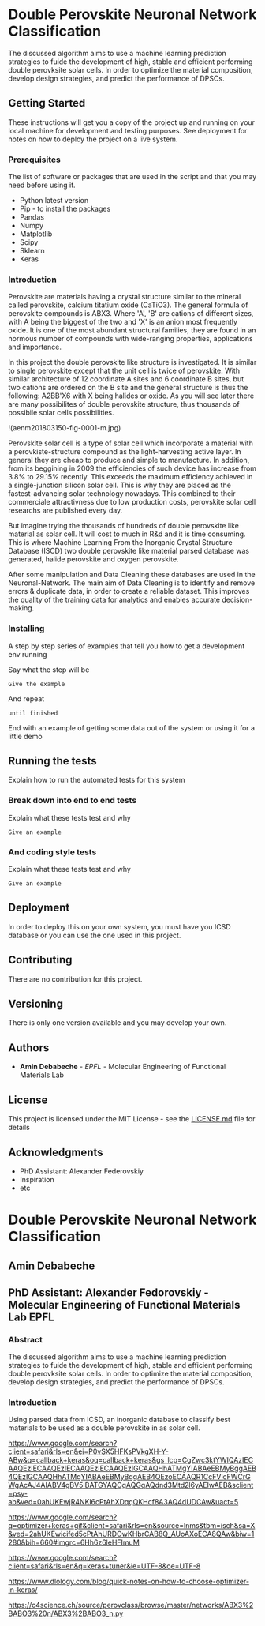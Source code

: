 # Double Perovskite Neuronal Network Classification

The discussed algorithm aims to use a machine learning prediction strategies to fuide the development of high, stable and efficient performing double perovksite solar cells. In order to optimize the material composition, develop design strategies, and predict the performance of DPSCs.

## Getting Started

These instructions will get you a copy of the project up and running on your local machine for development and testing purposes. See deployment for notes on how to deploy the project on a live system.

### Prerequisites

The list of software or packages that are used in the script and that you may need before using it.

* Python latest version
* Pip - to install the packages
* Pandas
* Numpy
* Matplotlib
* Scipy
* Sklearn
* Keras

### Introduction
Perovskite are materials having a crystal structure similar to the mineral called perovskite, calcium titatium oxide (CaTiO3). The general formula of perovskite compounds is ABX3. Where 'A', 'B' are cations of different sizes, with A being the biggest of the two and 'X' is an anion most frequently oxide. It is one of the most abundant structural families, they are found in an normous number of compounds with wide-ranging properties, applications and importance.

In this project the double perovskite like structure is investigated. It is similar to single perovskite except that the unit cell is twice of perovskite. With similar architecture of 12 coordinate A sites and 6 coordinate B sites, but two cations are ordered on the B site and the general structure is thus the following: A2BB'X6 with X being halides or oxide. As you will see later there are many possibilites of double perovskite structure, thus thousands of possibile solar cells possibilities.

!(aenm201803150-fig-0001-m.jpg)


Perovskite solar cell is a type of solar cell which incorporate a material with a perovkiste-structure compound as the light-harvesting active layer. In general they are cheap to produce and simple to manufacture. In addition, from its beggining in 2009 the efficiencies of such device has increase from 3.8% to 29.15% recently. This exceeds the maximum efficiency achieved in a single-junction silicon solar cell. This is why they are placed as the fastest-advancing solar technology nowadays. This combined to their commerciale attractivness due to low production costs, perovskite solar cell researchs are published every day.

But imagine trying the thousands of hundreds of double perovskite like material as solar cell. It will cost to much in R&d and it is time consuming. This is where Machine Learning From the Inorganic Crystal Structure Database (ISCD) two double perovskite like material parsed database was generated, halide perovskite and oxygen perovskite.

After some manipulation and Data Cleaning these databases are used in the Neuronal-Network. The main aim of Data Cleaning is to identify and remove errors & duplicate data, in order to create a reliable dataset. This improves the quality of the training data for analytics and enables accurate decision-making.




### Installing

A step by step series of examples that tell you how to get a development env running

Say what the step will be

```
Give the example
```

And repeat

```
until finished
```

End with an example of getting some data out of the system or using it for a little demo

## Running the tests

Explain how to run the automated tests for this system

### Break down into end to end tests

Explain what these tests test and why

```
Give an example
```

### And coding style tests

Explain what these tests test and why

```
Give an example
```

## Deployment

In order to deploy this on your own system, you must have you ICSD database or you can use the one used in this project.

## Contributing

There are no contribution for this project.

## Versioning

There is only one version available and you may develop your own. 

## Authors

* **Amin Debabeche** - *EPFL* - Molecular Engineering of Functional Materials Lab

## License

This project is licensed under the MIT License - see the [LICENSE.md](LICENSE.md) file for details

## Acknowledgments

* PhD Assistant: Alexander Federovskiy
* Inspiration
* etc






# Double Perovskite Neuronal Network Classification

## Amin Debabeche
## PhD Assistant: Alexander Fedorovskiy - Molecular Engineering of Functional Materials Lab EPFL

### Abstract
The discussed algorithm aims to use a machine learning prediction strategies to fuide the development of high, stable and efficient performing double perovksite solar cells. In order to optimize the material composition, develop design strategies, and predict the performance of DPSCs.

### Introduction




Using parsed data from ICSD, an inorganic database to classify best materials to be used as a double perovskite in as solar cell.


https://www.google.com/search?client=safari&rls=en&ei=P0vSX5HFKsPVkgXH-Y-ABw&q=callback+keras&oq=callback+keras&gs_lcp=CgZwc3ktYWIQAzIECAAQEzIECAAQEzIECAAQEzIECAAQEzIGCAAQHhATMgYIABAeEBMyBggAEB4QEzIGCAAQHhATMgYIABAeEBMyBggAEB4QEzoECAAQR1CcFVicFWCrGWgAcAJ4AIABV4gBV5IBATGYAQCgAQGqAQdnd3Mtd2l6yAEIwAEB&sclient=psy-ab&ved=0ahUKEwjR4NKl6cPtAhXDqqQKHcf8A3AQ4dUDCAw&uact=5

https://www.google.com/search?q=optimizer+keras+gif&client=safari&rls=en&source=lnms&tbm=isch&sa=X&ved=2ahUKEwicifed5cPtAhURDOwKHbrCAB8Q_AUoAXoECA8QAw&biw=1280&bih=660#imgrc=6Hh6z6leHFImuM

https://www.google.com/search?client=safari&rls=en&q=keras+tuner&ie=UTF-8&oe=UTF-8

https://www.dlology.com/blog/quick-notes-on-how-to-choose-optimizer-in-keras/

https://c4science.ch/source/perovclass/browse/master/networks/ABX3%2BABO3%20n/ABX3%2BABO3_n.py
